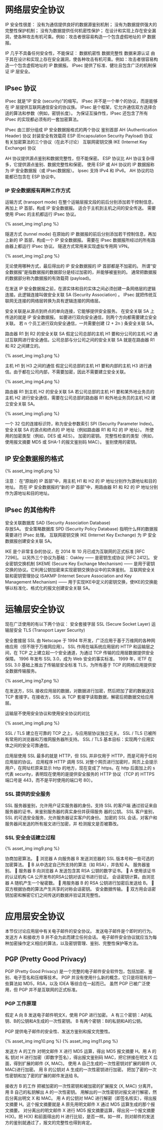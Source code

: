 


# 网络层安全协议
IP 安全性很差：
没有为通信提供良好的数据源鉴别机制；
没有为数据提供强大的完整性保护机制；
没有为数据提供任何机密性保护；
在设计和实现上存在安全漏洞，使各种攻击有机可乘。例如：攻击者很容易构造一个包含虚假地址的 IP 数据报。

IP 几乎不具备任何安全性，不能保证：
数据机密性
数据完整性
数据来源认证
由于其在设计和实现上存在安全漏洞，使各种攻击有机可乘。例如：攻击者很容易构造一个包含虚假地址的 IP 数据报。
IPsec 提供了标准、健壮且包含广泛的机制保证 IP 层安全。
## IPsec 协议
IPsec 就是“IP 安全 (security)”的缩写。
IPsec 并不是一个单个的协议，而是能够在 IP 层提供互联网通信安全的协议族。
IPsec 是个框架，它允许通信双方选择合适的算法和参数（例如，密钥长度）。
为保证互操作性，IPsec 还包含了所有 IPsec 的实现都必须有的一套加密算法。

IPsec 由三部分组成
IP 安全数据报格式的两个协议
鉴别首部 AH (Authentication Header) 协议
封装安全有效载荷 ESP (Encapsulation Security Payload) 协议
有关加密算法的三个协议（在此不讨论）
互联网密钥交换 IKE (Internet Key Exchange) 协议

AH 协议提供源点鉴别和数据完整性，但不能保密。
ESP 协议比 AH 协议复杂得多，它提供源点鉴别、数据完整性和保密。
使用 ESP 或 AH 协议的 IP 数据报称为 IP 安全数据报（或 IPsec数据报）。
Ipsec 支持 IPv4 和 IPv6。
AH 协议的功能都已包含在 ESP 协议中。
### IP 安全数据报有两种工作方式
运输方式 (transport mode)
在整个运输层报文段的前后分别添加若干控制信息，再加上 IP 首部，构成 IP 安全数据报。
适合于主机到主机之间的安全传送。 
需要使用 IPsec 的主机都运行 IPsec 协议。

{% asset_img img1.png %}

隧道方式 (tunnel mode) 
在原始的 IP 数据报的前后分别添加若干控制信息，再加上新的 IP 首部，构成一个 IP 安全数据报。
需要在 IPsec 数据报所经过的所有路由器上都运行 IPsec 协议。
隧道方式常用来实现虚拟专用网 VPN。

{% asset_img img2.png %}

无论使用哪种方式，最后得出的 IP 安全数据报的 IP 首部都是不加密的。
所谓“安全数据报”是指数据报的数据部分是经过加密的，并能够被鉴别的。
通常把数据报的数据部分称为数据报的有效载荷 (payload)。

在发送 IP 安全数据报之前，在源实体和目的实体之间必须创建一条网络层的逻辑连接。此逻辑连接叫做安全关联 SA (Security Association) 。
IPsec 就把传统互联网无连接的网络层转换为具有逻辑连接的网络层。 

安全关联是从源点到终点的单向连接，它能够提供安全服务。
在安全关联 SA 上传送的就是 IP 安全数据报。
如要进行双向安全通信，则两个方向都需要建立安全关联。
若 n 个员工进行双向安全通信，一共需要创建 (2 + 2n ) 条安全关联 SA。

路由器 R1 到 R2 的安全关联 SA
假定公司总部的主机 H1 要和分公司的主机 H2 通过互联网进行安全通信。公司总部与分公司之间的安全关联 SA 就是在路由器 R1 和 R2 之间建立的。

{% asset_img img3.png %}

主机 H1 到 H3 之间的通信
假定公司总部的主机 H1 要和内部的主机 H3 进行通信。由于都在公司内部，不需要加密，因此不需要建立安全关联。

{% asset_img img4.png %}

路由器 R1 到主机 H2 的安全关联 SA
若公司总部的主机 H1 要和某外地业务员的主机 H2 进行安全通信，需要在公司总部的路由器 R1 和外地业务员的主机 H2 建立安全关联 SA。

{% asset_img img5.png %}

一个 32 位的连接标识符，称为安全参数索引 SPI (Security Parameter Index)。
安全关联 SA 的源点和终点的 IP 地址（例如路由器 R1 和 R2 的 IP 地址）。
所使用的加密类型（例如，DES 或 AES）。
加密的密钥。
完整性检查的类型（例如，使用报文摘要 MD5 或 SHA-1 的报文鉴别码 MAC）。
鉴别使用的密钥。
## IP 安全数据报的格式

{% asset_img img6.png %}

注意：
在“原始的 IP 首部”中，用主机 H1 和 H2 的 IP 地址分别作为源地址和目的地址。
而在 IP 安全数据报的“新的 IP 首部”中，用路由器 R1 和 R2 的 IP 地址分别作为源地址和目的地址。
## IPsec 的其他构件 
安全关联数据库 SAD (Security Association Database)  
存放SA。
安全策略数据库 SPD (Security Policy Database) 
指明什么样的数据报需要进行 IPsec 处理。
互联网密钥交换 IKE (Internet Key Exchange) 
为 IP 安全数据报创建安全关联 SA。

IKE 是个非常复杂的协议，在 2014 年 10 月已成为互联网的正式标准 [RFC 7296]。
以另外三个协议为基础：
Oakley —— 是密钥生成协议 [RFC 2412]。
安全密钥交换机制 SKEME (Secure Key Exchange Mechanism) —— 是用于密钥交换的协议。它利用公钥加密来实现密钥交换协议中的实体鉴别。
互联网安全关联和密钥管理协议 ISAKMP (Internet Secure Association and Key Management Mechanism) —— 用于实现IKE中定义的密钥交换，使IKE的交换能够以标准化、格式化的报文创建安全关联 SA。
# 运输层安全协议
现在广泛使用的有以下两个协议： 
安全套接字层 SSL (Secure Socket Layer) 
运输层安全 TLS (Transport Layer Security) 

安全套接层 SSL 由 Netscape 于 1994 年开发，广泛应用于基于万维网的各种网络应用（但不限于万维网应用）。
SSL 作用在端系统应用层的 HTTP 和运输层之间，在 TCP 之上建立起一个安全通道，为通过 TCP 传输的应用层数据提供安全保障。
1996 年发布 SSL 3.0，成为 Web 安全的事实标准。
1999 年，IETF 在 SSL 3.0 基础上推出了传输层安全标准 TLS，为所有基于 TCP 的网络应用提供安全数据传输服务。

{% asset_img img7.png %}

在发送方，SSL 接收应用层的数据，对数据进行加密，然后把加了密的数据送往 TCP 套接字。在接收方，SSL 从 TCP 套接字读取数据，解密后把数据交给应用层。 

运输层不使用安全协议和使用安全协议的对比

{% asset_img img8.png %}

SSL / TLS 建立在可靠的 TCP 之上，与应用层协议独立无关。
SSL / TLS 已被所有常用的浏览器和万维网服务器所支持。
SSL / TLS 基本目标：实现两个应用实体之间的安全可靠通信。

应用层使用 SSL 最多的就是 HTTP，但 SSL 并非仅用于 HTTP，而是可用于任何应用层的协议。
应用程序 HTTP 调用 SSL 对整个网页进行加密时，网页上会提示用户，在网址栏原来显示 http 的地方，现在变成了 https。在 http 后面加上的 s 代表 security，表明现在使用的是提供安全服务的 HTTP 协议（TCP 的 HTTPS 端口号是 443，而不是平时使用的端口号 80）。
### SSL 提供的安全服务
SSL 服务器鉴别，允许用户证实服务器的身份。支持 SSL 的客户端 通过验证来自服务器的证书，来鉴别服务器的真实身份并获得服务  器的公钥。
SSL 客户鉴别，SSL 的可选安全服务，允许服务器证实客户的身份。
加密的 SSL 会话，对客户和服务器间发送的所有报文进行加密，并 检测报文是否被篡改。
### SSL 安全会话建立过程
{% asset_img img9.png %}

协商加密算法。  浏览器 A 向服务器 B 发送浏览器的 SSL 版本号和一些可选的加密算法。  B 从中选定自己所支持的算法（如 RSA），并告知 A。
服务器鉴别。  服务器 B 向浏览器 A 发送包含其 RSA 公钥的数字证书。  A 使用该证书的认证机构 CA 公开发布的RSA公钥对该证书进行验证。
会话密钥计算。由浏览器 A 随机产生一个秘密数。  用服务器 B 的 RSA 公钥进行加密后发送给 B。  双方根据协商的算法产生共享的对称会话密钥。
安全数据传输。  双方用会话密钥加密和解密它们之间传送的数据并验证其完整性。
# 应用层安全协议
本节仅讨论应用层中有关电子邮件的安全协议。
发送电子邮件是个即时的行为。发送方 A 和接收方 B 并不会为此而建立任何会话。
电子邮件安全协议就应当为每种加密操作定义相应的算法，以及密钥管理、鉴别、完整性保护等方法。
## PGP (Pretty Good Privacy)
PGP (Pretty Good Privacy)  是一个完整的电子邮件安全软件包，包括加密、鉴别、电子签名和压缩等技术。
PGP 并没有使用什么新的概念，它只是将现有的一些算法如 MD5，RSA，以及 IDEA 等综合在一起而已。
虽然 PGP 已被广泛使用，但 PGP 并不是互联网的正式标准。 
### PGP 工作原理
假定 A 向 B 发送电子邮件明文X，使用 PGP 进行加密。
A 有三个密钥：A的私钥、B的公钥和A生成的一次性密钥。
B 有两个密钥：B的私钥和A的公钥。

PGP 提供电子邮件的安全性、发送方鉴别和报文完整性。

{% asset_img img10.png %}
{% asset_img img11.png %}

发送方 A 的工作
对明文邮件 X 进行 MD5 运算，得出 MD5 报文摘要 H。用 A 的私 钥对 H 进行加密（即数字签名），得出报文鉴别码 MAC，把它拼接在明文 X 后面，得到扩展的邮件 (X, MAC)。
使用 A 自己生成的一次性密钥对扩展的邮件 (X, MAC)进行加密。
用 B 的公钥对 A 生成的一次性密钥进行加密。
把加了密的一次性密钥和加了密的扩展的邮件发送给 B。

接收方 B 的工作
把被加密的一次性密钥和被加密的扩展报文 (X, MAC) 分离开。
用 B 自己的私钥解出 A 的一次性密钥。
用解出的一次性密钥对报文进行解密，然后分离出明文 X 和 MAC。
用 A 的公钥对 MAC 进行解密（即签名核实），得出报文摘要 H。这个报文摘要就是 A 原先用明文邮件 X 通过 MD5 运算生成的那个报文摘要。
对分离出的明文邮件 X 进行 MD5 报文摘要运算，得出另一个报文摘要 H(X)。把 H(X) 和前面得出的 H 进行比较，是否一样。如一样，则对邮件的发送方的鉴别就通过了，报文的完整性也得到肯定。
